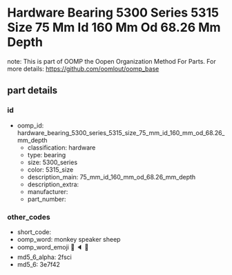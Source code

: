 # Hardware Bearing 5300 Series 5315 Size 75 Mm Id 160 Mm Od 68.26 Mm Depth  

note: This is part of OOMP the Oopen Organization Method For Parts. For more details: https://github.com/oomlout/oomp_base

##  part details





### id
* oomp_id: hardware_bearing_5300_series_5315_size_75_mm_id_160_mm_od_68.26_mm_depth
  * classification: hardware
  * type: bearing
  * size: 5300_series
  * color: 5315_size
  * description_main: 75_mm_id_160_mm_od_68.26_mm_depth
  * description_extra: 
  * manufacturer: 
  * part_number: 

### other_codes
* short_code: 
* oomp_word: monkey speaker sheep
* oomp_word_emoji :monkey: :speaker: :sheep:
* md5_6_alpha: 2fsci
* md5_6: 3e7f42